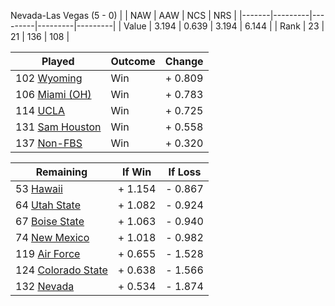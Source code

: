 Nevada-Las Vegas (5 - 0)
|       |   NAW   |   AAW   |   NCS   |   NRS   |
|-------|---------|---------|---------|---------|
| Value |   3.194 |   0.639 |   3.194 |   6.144 |
| Rank  |      23 |      21 |     136 |     108 |

| Played                    | Outcome    |  Change  |
|---------------------------|------------|----------|
| 102 [Wyoming               ](Wyoming.md)| Win        | +  0.809 |
| 106 [Miami (OH)            ](MiamiOH.md)| Win        | +  0.783 |
| 114 [UCLA                  ](UCLA.md)| Win        | +  0.725 |
| 131 [Sam Houston           ](SamHouston.md)| Win        | +  0.558 |
| 137 [Non-FBS               ](NonFBS.md)| Win        | +  0.320 |

| Remaining                 |  If Win  |  If Loss |
|---------------------------|----------|----------|
|  53 [Hawaii                ](Hawaii.md)| +  1.154 | -  0.867 |
|  64 [Utah State            ](UtahState.md)| +  1.082 | -  0.924 |
|  67 [Boise State           ](BoiseState.md)| +  1.063 | -  0.940 |
|  74 [New Mexico            ](NewMexico.md)| +  1.018 | -  0.982 |
| 119 [Air Force             ](AirForce.md)| +  0.655 | -  1.528 |
| 124 [Colorado State        ](ColoradoState.md)| +  0.638 | -  1.566 |
| 132 [Nevada                ](Nevada.md)| +  0.534 | -  1.874 |


